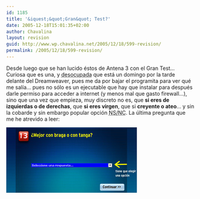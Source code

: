 ```yaml
---
id: 1185
title: '&iquest;&quot;Gran&quot; Test?'
date: 2005-12-18T15:01:35+02:00
author: Chavalina
layout: revision
guid: http://www.wp.chavalina.net/2005/12/18/599-revision/
permalink: /2005/12/18/599-revision/
---
```

Desde luego que se han lucido éstos de Antena 3 con el Gran Test…  
Curiosa que es una, y <acronym title="&iquest;se nota el sarcasmo?">desocupada</acronym> que está un domingo por la tarde delante del Dreamweaver, pues me da por bajar el programita para ver qué me sal&iacute;a… pues no s&oacute;lo es un ejecutable que hay que instalar para después darle permiso para acceder a internet (y menos mal que gasto firewall…), sino que una vez que empieza, muy discreto no es, que **si eres de izquierdas o de derechas**, que **si eres virgen**, que si **creyente o ateo**… y sin la cobarde y sin embargo popular opci&oacute;n <acronym title="no sabe/no contesta">NS/NC</acronym>. La &uacute;ltima pregunta que me he atrevido a leer:

<p class="imgcentro">
  <img src="/imagenes/fotos/gran-test.jpg" alt="&iquest;Mejor con braga o tanga?" />
</p>